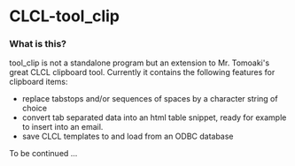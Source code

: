# CLCL-tool_clip

### What is this?
tool_clip is not a standalone program but an extension to Mr. Tomoaki's great CLCL clipboard tool.
Currently it contains the following features for clipboard items:
- replace tabstops and/or sequences of spaces by a character string of choice
- convert tab separated data into an html table snippet, ready for example to insert into an email.
- save CLCL templates to and load from an ODBC database 

To be continued ...
